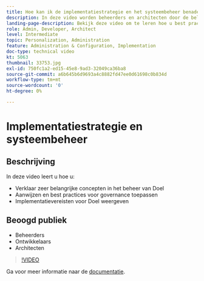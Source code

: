 ```yaml
---
title: Hoe kan ik de implementatiestrategie en het systeembeheer benaderen?
description: In deze video worden beheerders en architecten door de belangrijkste concepten geleid bij het beheren en implementeren van Adobe Target. Bekijk deze video om te leren hoe u best practices voor governance kunt identificeren en toepassen en de vereisten voor doelimplementatie kunt vermelden.
landing-page-description: Bekijk deze video om te leren hoe u best practices voor governance kunt identificeren en toepassen en de vereisten voor doelimplementatie kunt vermelden.
role: Admin, Developer, Architect
level: Intermediate
topic: Personalization, Administration
feature: Administration & Configuration, Implementation
doc-type: technical video
kt: 5063
thumbnail: 33753.jpg
exl-id: 750fc1a2-ed15-45e8-9ad3-32049ca36ba8
source-git-commit: a6b645b6d9693a4c8882fd47ee0d61698c0b834d
workflow-type: tm+mt
source-wordcount: '0'
ht-degree: 0%

---
```


# Implementatiestrategie en systeembeheer

## Beschrijving

In deze video leert u hoe u:

* Verklaar zeer belangrijke concepten in het beheer van Doel
* Aanwijzen en best practices voor governance toepassen
* Implementatievereisten voor Doel weergeven

## Beoogd publiek

* Beheerders
* Ontwikkelaars
* Architecten

>[!VIDEO](https://video.tv.adobe.com/v/33753/?quality=12)

Ga voor meer informatie naar de [documentatie](https://experienceleague.adobe.com/docs/target/using/administer/administrating-target.html?lang=en).
